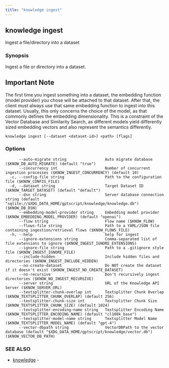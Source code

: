```yaml
---
title: "knowledge ingest"
---
```

## knowledge ingest

Ingest a file/directory into a dataset

### Synopsis

Ingest a file or directory into a dataset.

## Important Note

The first time you ingest something into a dataset, the embedding function (model provider) you chose will be attached to that dataset.
After that, the client must always use that same embedding function to ingest into this dataset.
Usually, this only concerns the choice of the model, as that commonly defines the embedding dimensionality.
This is a constraint of the Vector Database and Similarity Search, as different models yield differently sized embedding vectors and also represent the semantics differently.


```
knowledge ingest [--dataset <dataset-id>] <path> [flags]
```

### Options

```
      --auto-migrate string                 Auto migrate database ($KNOW_DB_AUTO_MIGRATE) (default "true")
      --concurrency int                     Number of concurrent ingestion processes ($KNOW_INGEST_CONCURRENCY) (default 10)
  -c, --config-file string                  Path to the configuration file ($KNOW_CONFIG_FILE)
  -d, --dataset string                      Target Dataset ID ($KNOW_TARGET_DATASET) (default "default")
      --dsn string                          Server database connection string (default "sqlite://$XDG_DATA_HOME/gptscript/knowledge/knowledge.db") ($KNOW_DB_DSN)
      --embedding-model-provider string     Embedding model provider ($KNOW_EMBEDDING_MODEL_PROVIDER) (default "openai")
      --flow string                         Flow name ($KNOW_FLOW)
      --flows-file string                   Path to a YAML/JSON file containing ingestion/retrieval flows ($KNOW_FLOWS_FILE)
  -h, --help                                help for ingest
      --ignore-extensions string            Comma-separated list of file extensions to ignore ($KNOW_INGEST_IGNORE_EXTENSIONS)
      --ignore-file string                  Path to a .gitignore style file ($KNOW_INGEST_IGNORE_FILE)
      --include-hidden                      Include hidden files and directories ($KNOW_INGEST_INCLUDE_HIDDEN)
      --no-create-dataset                   Do NOT create the dataset if it doesn't exist ($KNOW_INGEST_NO_CREATE_DATASET)
      --no-recursive                        Don't recursively ingest directories ($KNOW_NO_INGEST_RECURSIVE)
      --server string                       URL of the Knowledge API Server ($KNOW_SERVER_URL)
      --textsplitter-chunk-overlap int      Textsplitter Chunk Overlap ($KNOW_TEXTSPLITTER_CHUNK_OVERLAP) (default 256)
      --textsplitter-chunk-size int         Textsplitter Chunk Size ($KNOW_TEXTSPLITTER_CHUNK_SIZE) (default 1024)
      --textsplitter-encoding-name string   Textsplitter Encoding Name ($KNOW_TEXTSPLITTER_ENCODING_NAME) (default "cl100k_base")
      --textsplitter-model-name string      Textsplitter Model Name ($KNOW_TEXTSPLITTER_MODEL_NAME) (default "gpt-4")
      --vector-dbpath string                VectorDBPath to the vector database (default "$XDG_DATA_HOME/gptscript/knowledge/vector.db") ($KNOW_VECTOR_DB_PATH)
```

### SEE ALSO

* [knowledge](knowledge.md)	 - 

